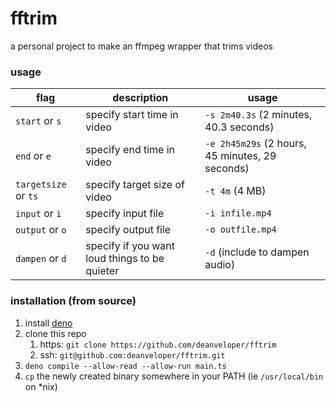 # fftrim

a personal project to make an ffmpeg wrapper that trims videos

### usage

| flag | description | usage |
| ----- | ----- | ----- |
| `start` or `s` | specify start time in video | `-s 2m40.3s` (2 minutes, 40.3 seconds) |
| `end` or `e` | specify end time in video | `-e 2h45m29s` (2 hours, 45 minutes, 29 seconds) |
| `targetsize` or `ts` | specify target size of video | `-t 4m` (4 MB) |
| `input` or `i` | specify input file | `-i infile.mp4` |
| `output` or `o` | specify output file | `-o outfile.mp4` |
| `dampen` or `d` | specify if you want loud things to be quieter | `-d` (include to dampen audio) |

### installation (from source)

1. install [deno](https://deno.land/#installation)
2. clone this repo
   1. https: `git clone https://github.com/deanveloper/fftrim`
   2. ssh: `git@github.com:deanveloper/fftrim.git`
3. `deno compile --allow-read --allow-run main.ts`
4. `cp` the newly created binary somewhere in your PATH (ie `/usr/local/bin` on *nix)
